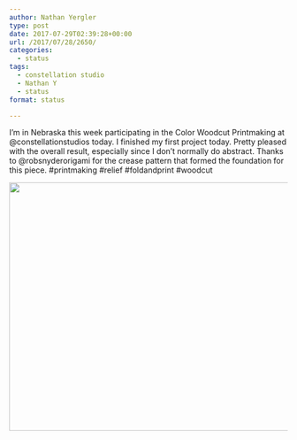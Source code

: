 ```yaml
---
author: Nathan Yergler
type: post
date: 2017-07-29T02:39:28+00:00
url: /2017/07/28/2650/
categories:
  - status
tags:
  - constellation studio
  - Nathan Y
  - status
format: status

---
```

I’m in Nebraska this week participating in the Color Woodcut Printmaking at @constellationstudios today. I finished my first project today. Pretty pleased with the overall result, especially since I don’t normally do abstract. Thanks to @robsnyderorigami for the crease pattern that formed the foundation for this piece. #printmaking #relief #foldandprint #woodcut

<img loading="lazy" src="http://ift.tt/2u6LrO9" width="600" height="449" />